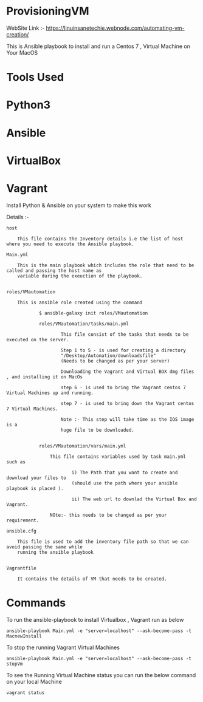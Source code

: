 # ProvisioningVM

WebSite Link :- https://linuinsanetechie.webnode.com/automating-vm-creation/

This is Ansible playbook to install and run a Centos 7 , Virtual Machine on Your MacOS

# Tools Used

# Python3
# Ansible

# VirtualBox

# Vagrant


Install Python & Ansible on your system to make this work


Details :- 


	host

		This file contains the Inventory details i.e the list of host where you need to execute the Ansible playbook.

	Main.yml
		
		This is the main playbook which includes the role that need to be called and passing the host name as 
		variable during the exeuction of the playbook.


	roles/VMautomation
		
		This is ansible role created using the command 
				
				$ ansible-galaxy init roles/VMautomation
				
				roles/VMautomation/tasks/main.yml
				
						This file consist of the tasks that needs to be executed on the server.
						
						Step 1 to 5 - is used for creating a directory 
						"/Desktop/Automation/downloadsfile" 
						(Needs to be changed as per your server)
                        
                        Downloading the Vagrant and Virtual BOX dmg files , and installing it on MacOs

                        step 6 - is used to bring the Vagrant centos 7 Virtual Machines up and running.

                        step 7 - is used to bring down the Vagrant centos 7 Virtual Machines.
							
						Note :- This step will take time as the IOS image is a 
						huge file to be downloaded.
				
				
				roles/VMautomation/vars/main.yml
					
					This file contains variables used by task main.yml such as 
					
							i) The Path that you want to create and download your files to 
							(should use the path where your ansible playbook is placed ).
							
							ii) The web url to downlad the Virtual Box and Vagrant.
							
					NOte:- this needs to be changed as per your requirement. 
						
	ansible.cfg
		
		This file is used to add the inventory file path so that we can avoid passing the same while 
		running the ansible playbook
	
	
	Vagrantfile
	
		It contains the details of VM that needs to be created.
		
		
		
		
# Commands

To run the ansible-playbook to install Virtualbox , Vagrant run as below

	ansible-playbook Main.yml -e "server=localhost" --ask-become-pass -t MacnewInstall
	
	
To stop the running Vagrant Virtual Machines

	ansible-playbook Main.yml -e "server=localhost" --ask-become-pass -t stopVm
	
To see the Running Virtual Machine status you can run the below command on your local Machine

	vagrant status
	


				
